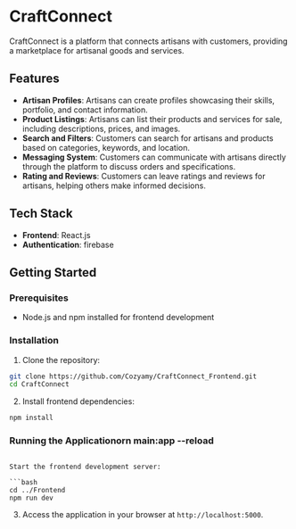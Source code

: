# CraftConnect

CraftConnect is a platform that connects artisans with customers, providing a marketplace for artisanal goods and services.

## Features

- **Artisan Profiles**: Artisans can create profiles showcasing their skills, portfolio, and contact information.
- **Product Listings**: Artisans can list their products and services for sale, including descriptions, prices, and images.
- **Search and Filters**: Customers can search for artisans and products based on categories, keywords, and location.
- **Messaging System**: Customers can communicate with artisans directly through the platform to discuss orders and specifications.
- **Rating and Reviews**: Customers can leave ratings and reviews for artisans, helping others make informed decisions.

## Tech Stack

- **Frontend**: React.js
- **Authentication**: firebase

## Getting Started

### Prerequisites

- Node.js and npm installed for frontend development

### Installation

1. Clone the repository:

```bash
git clone https://github.com/Cozyamy/CraftConnect_Frontend.git
cd CraftConnect
```

2. Install frontend dependencies:

```bash
npm install
```

### Running the Applicationorn main:app --reload
```

Start the frontend development server:

```bash
cd ../Frontend
npm run dev
```

3. Access the application in your browser at `http://localhost:5000`.